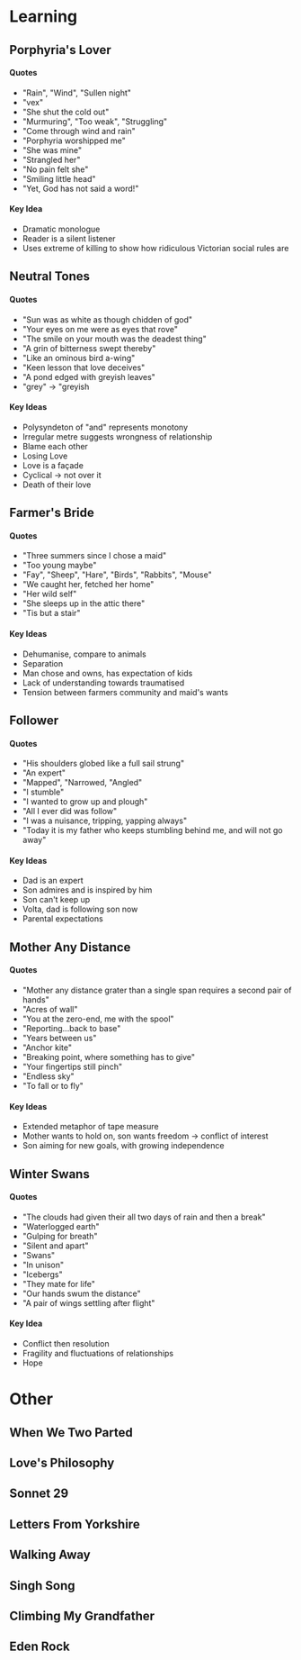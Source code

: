 # Learning
## Porphyria's Lover 
#### Quotes
- "Rain", "Wind", "Sullen night"
- "vex"
- "She shut the cold out"
- "Murmuring", "Too weak", "Struggling"
- "Come through wind and rain"
- "Porphyria worshipped me"
- "She was mine"
- "Strangled her"
- "No pain felt she"
- "Smiling little head"
- "Yet, God has not said a word!"
#### Key Idea
- Dramatic monologue
- Reader is a silent listener
- Uses extreme of killing to show how ridiculous Victorian social rules are

## Neutral Tones 
#### Quotes
- "Sun was as white as though chidden of god"
- "Your eyes on me were as eyes that rove"
- "The smile on your mouth was the deadest thing"
- "A grin of bitterness swept thereby"
- "Like an ominous bird a-wing"
- "Keen lesson that love deceives"
- "A pond edged with greyish leaves"
- "grey" -> "greyish
#### Key Ideas
- Polysyndeton of "and"  represents monotony 
- Irregular metre suggests wrongness of relationship
- Blame each other
- Losing Love
- Love is a façade
- Cyclical -> not over it
- Death of their love

## Farmer's Bride 
#### Quotes
- "Three summers since I chose a maid"
- "Too young maybe"
- "Fay", "Sheep", "Hare", "Birds", "Rabbits", "Mouse"
- "We caught her, fetched her home"
- "Her wild self"
- "She sleeps up in the attic there"
- "Tis but a stair"
#### Key Ideas
- Dehumanise, compare to animals
- Separation
- Man chose and owns, has expectation of kids
- Lack of understanding towards traumatised
- Tension between farmers community and maid's wants

## Follower 
#### Quotes
- "His shoulders globed like a full sail strung"
- "An expert"
- "Mapped", "Narrowed, "Angled"
- "I stumble"
- "I wanted to grow up and plough"
- "All I ever did was follow"
- "I was a nuisance, tripping, yapping always"
- "Today it is my father who keeps stumbling behind me, and will not go away"
#### Key Ideas
- Dad is an expert
- Son admires and is inspired by him
- Son can't keep up
- Volta, dad is following son now
- Parental expectations

## Mother Any Distance 
#### Quotes
- "Mother any distance grater than a single span requires a second pair of hands"
- "Acres of wall"
- "You at the zero-end, me with the spool"
- "Reporting...back to base"
- "Years between us"
- "Anchor kite"
- "Breaking point, where something has to give"
- "Your fingertips still pinch"
- "Endless sky"
- "To fall or to fly"
#### Key Ideas
- Extended metaphor of tape measure
- Mother wants to hold on, son wants freedom -> conflict of interest
- Son aiming for new goals, with growing independence

## Winter Swans 
#### Quotes
- "The clouds had given their all two days of rain and then a break"
- "Waterlogged earth"
- "Gulping for breath"
- "Silent and apart"
- "Swans"
- "In unison"
- "Icebergs"
- "They mate for life"
- "Our hands swum the distance"
- "A pair of wings settling after flight"
#### Key Idea
- Conflict then resolution
- Fragility and fluctuations of relationships
- Hope

# Other
## When We Two Parted
## Love's Philosophy
## Sonnet 29
## Letters From Yorkshire
## Walking Away
## Singh Song
## Climbing My Grandfather
## Eden Rock
